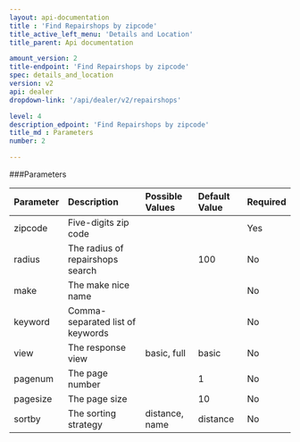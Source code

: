 ```yaml
---
layout: api-documentation
title : 'Find Repairshops by zipcode'
title_active_left_menu: 'Details and Location'
title_parent: Api documentation

amount_version: 2
title-endpoint: 'Find Repairshops by zipcode'
spec: details_and_location
version: v2
api: dealer
dropdown-link: '/api/dealer/v2/repairshops'

level: 4
description_edpoint: 'Find Repairshops by zipcode'
title_md : Parameters
number: 2

---
```



###Parameters

| Parameter     | Description                            | Possible Values             | Default Value | Required |
|:--------------|:---------------------------------------|:----------------------------|:--------------|:---------|
| zipcode       | Five-digits zip code                   |                             |               | Yes      |
| radius        | The radius of repairshops search       |                             | 100           | No       |
| make          | The make nice name                     |                             |               | No       |
| keyword       | Comma-separated list of keywords       |                             |               | No       |
| view          | The response view                      | basic, full                 | basic         | No       |
| pagenum       | The page number                        |                             | 1             | No       |
| pagesize      | The page size                          |                             | 10            | No       |
| sortby        | The sorting strategy                   | distance, name              | distance      | No       |
